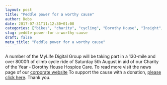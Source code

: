 ```yaml
---
layout: post
title: "Peddle power for a worthy cause"
author: Debs
date: 2017-07-31T11:12:30+01:00
categories: ["bikes", "charity", "cycling", "Dorothy House", "Insight", "MyLife Digital", "Opinions", "Wood for Trees"]
slug: peddle-power-for-a-worthy-cause
draft: false
meta_title: "Peddle power for a worthy cause"
---
```


A number of the MyLife Digital Group will be taking part in a 130-mile and over 8000ft of climb cycle ride of Saturday 5th August in aid of our Charity of the Year - Dorothy House Hospice Care. To read more visit the news page of our [corporate website](https://www.mylifedigital.co.uk/News/) To support the cause with a donation, [please click here](https://www.justgiving.com/fundraising/wft-dorothy-house). Thank you.